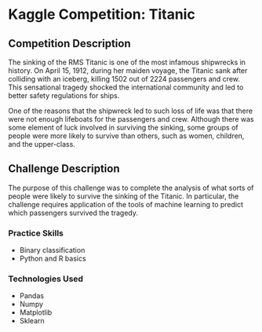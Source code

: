 # Kaggle Competition: Titanic

## Competition Description

The sinking of the RMS Titanic is one of the most infamous shipwrecks in history.  On April 15, 1912, during her maiden voyage, the Titanic sank after colliding with an iceberg, killing 1502 out of 2224 passengers and crew. This sensational tragedy shocked the international community and led to better safety regulations for ships.

One of the reasons that the shipwreck led to such loss of life was that there were not enough lifeboats for the passengers and crew. Although there was some element of luck involved in surviving the sinking, some groups of people were more likely to survive than others, such as women, children, and the upper-class.

## Challenge Description

The purpose of this challenge was to complete the analysis of what sorts of people were likely to survive the sinking of the Titanic. In particular, the challenge requires application of the tools of machine learning to predict which passengers survived the tragedy.

### Practice Skills

* Binary classification
* Python and R basics

### Technologies Used

* Pandas
* Numpy
* Matplotlib
* Sklearn